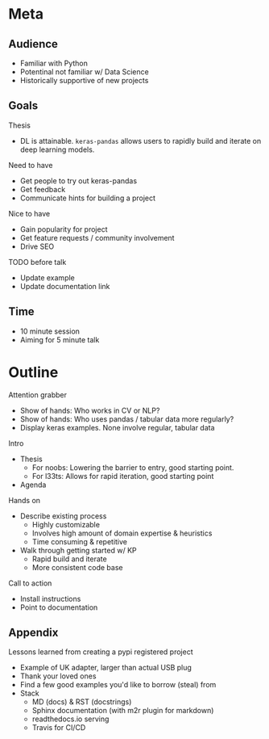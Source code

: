 # Meta

## Audience

 - Familiar with Python
 - Potentinal not familiar w/ Data Science
 - Historically supportive of new projects

## Goals

Thesis

 - DL is attainable. `keras-pandas` allows users to rapidly build and iterate on deep learning models.

Need to have

 - Get people to try out keras-pandas
 - Get feedback
 - Communicate hints for building a project

Nice to have

 - Gain popularity for project
 - Get feature requests / community involvement
 - Drive SEO

TODO before talk

 - Update example
 - Update documentation link
 

## Time

 - 10 minute session
 - Aiming for 5 minute talk

# Outline

Attention grabber

 - Show of hands: Who works in CV or NLP?
 - Show of hands: Who uses pandas / tabular data more regularly?
 - Display keras examples. None involve regular, tabular data

Intro

 - Thesis
   - For noobs: Lowering the barrier to entry, good starting point. 
   - For l33ts: Allows for rapid iteration, good starting point
 - Agenda


Hands on

 - Describe existing process
   - Highly customizable
   - Involves high amount of domain expertise & heuristics
   - Time consuming & repetitive
 - Walk through getting started w/ KP
   - Rapid build and iterate
   - More consistent code base


Call to action

 - Install instructions
 - Point to documentation

## Appendix

Lessons learned from creating a pypi registered project

 - Example of UK adapter, larger than actual USB plug
 - Thank your loved ones
 - Find a few good examples you'd like to borrow (steal) from
 - Stack
   - MD (docs) & RST (docstrings)
   - Sphinx documentation (with m2r plugin for markdown)
   - readthedocs.io serving
   - Travis for CI/CD